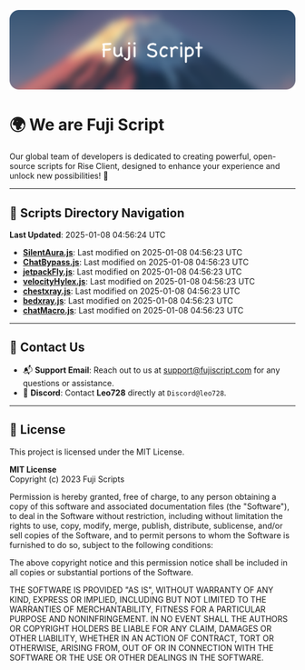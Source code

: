 ![Banner](.github/b.webp)

# 🌍 **We are Fuji Script**

Our global team of developers is dedicated to creating powerful, open-source scripts for Rise Client, designed to enhance your experience and unlock new possibilities! 🌟

---
<!-- SCRIPTS_NAVIGATION_START -->
## 📂 **Scripts Directory Navigation**

**Last Updated**: 2025-01-08 04:56:24 UTC

- **[SilentAura.js](scripts/SilentAura.js)**: Last modified on 2025-01-08 04:56:23 UTC
- **[ChatBypass.js](scripts/ChatBypass.js)**: Last modified on 2025-01-08 04:56:23 UTC
- **[jetpackFly.js](scripts/jetpackFly.js)**: Last modified on 2025-01-08 04:56:23 UTC
- **[velocityHylex.js](scripts/velocityHylex.js)**: Last modified on 2025-01-08 04:56:23 UTC
- **[chestxray.js](scripts/chestxray.js)**: Last modified on 2025-01-08 04:56:23 UTC
- **[bedxray.js](scripts/bedxray.js)**: Last modified on 2025-01-08 04:56:23 UTC
- **[chatMacro.js](scripts/chatMacro.js)**: Last modified on 2025-01-08 04:56:23 UTC

<!-- SCRIPTS_NAVIGATION_END -->

---

## 💬 **Contact Us**  
- 📬 **Support Email**: Reach out to us at [support@fujiscript.com](mailto:support@fujiscript.com) for any questions or assistance.  
- 💬 **Discord**: Contact **Leo728** directly at `Discord@leo728`.

---

## 📜 **License**

This project is licensed under the MIT License.  

**MIT License**  
Copyright (c) 2023 Fuji Scripts  

Permission is hereby granted, free of charge, to any person obtaining a copy of this software and associated documentation files (the "Software"), to deal in the Software without restriction, including without limitation the rights to use, copy, modify, merge, publish, distribute, sublicense, and/or sell copies of the Software, and to permit persons to whom the Software is furnished to do so, subject to the following conditions:  

The above copyright notice and this permission notice shall be included in all copies or substantial portions of the Software.  

THE SOFTWARE IS PROVIDED "AS IS", WITHOUT WARRANTY OF ANY KIND, EXPRESS OR IMPLIED, INCLUDING BUT NOT LIMITED TO THE WARRANTIES OF MERCHANTABILITY, FITNESS FOR A PARTICULAR PURPOSE AND NONINFRINGEMENT. IN NO EVENT SHALL THE AUTHORS OR COPYRIGHT HOLDERS BE LIABLE FOR ANY CLAIM, DAMAGES OR OTHER LIABILITY, WHETHER IN AN ACTION OF CONTRACT, TORT OR OTHERWISE, ARISING FROM, OUT OF OR IN CONNECTION WITH THE SOFTWARE OR THE USE OR OTHER DEALINGS IN THE SOFTWARE.  
